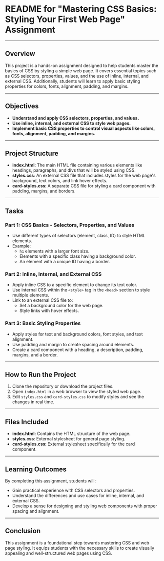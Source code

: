 # README for "Mastering CSS Basics: Styling Your First Web Page" Assignment

---

## Overview

This project is a hands-on assignment designed to help students master the basics of CSS by styling a simple web page. It covers essential topics such as CSS selectors, properties, values, and the use of inline, internal, and external CSS. Additionally, students will learn to apply basic styling properties for colors, fonts, alignment, padding, and margins.

---

## Objectives

- **Understand and apply CSS selectors, properties, and values.**
- **Use inline, internal, and external CSS to style web pages.**
- **Implement basic CSS properties to control visual aspects like colors, fonts, alignment, padding, and margins.**

---

## Project Structure

- **index.html**: The main HTML file containing various elements like headings, paragraphs, and divs that will be styled using CSS.
- **styles.css**: An external CSS file that includes styles for the web page's background, text colors, and link hover effects.
- **card-styles.css**: A separate CSS file for styling a card component with padding, margins, and borders.

---

## Tasks

### Part 1: CSS Basics - Selectors, Properties, and Values

- Use different types of selectors (element, class, ID) to style HTML elements.
- Example:
  - `h1` elements with a larger font size.
  - Elements with a specific class having a background color.
  - An element with a unique ID having a border.

### Part 2: Inline, Internal, and External CSS

- Apply inline CSS to a specific element to change its text color.
- Use internal CSS within the `<style>` tag in the `<head>` section to style multiple elements.
- Link to an external CSS file to:
  - Set a background color for the web page.
  - Style links with hover effects.

### Part 3: Basic Styling Properties

- Apply styles for text and background colors, font styles, and text alignment.
- Use padding and margin to create spacing around elements.
- Create a card component with a heading, a description, padding, margins, and a border.

---

## How to Run the Project

1. Clone the repository or download the project files.
2. Open `index.html` in a web browser to view the styled web page.
3. Edit `styles.css` and `card-styles.css` to modify styles and see the changes in real time.

---

## Files Included

- **index.html**: Contains the HTML structure of the web page.
- **styles.css**: External stylesheet for general page styling.
- **card-styles.css**: External stylesheet specifically for the card component.

---

## Learning Outcomes

By completing this assignment, students will:
- Gain practical experience with CSS selectors and properties.
- Understand the differences and use cases for inline, internal, and external CSS.
- Develop a sense for designing and styling web components with proper spacing and alignment.

---

## Conclusion

This assignment is a foundational step towards mastering CSS and web page styling. It equips students with the necessary skills to create visually appealing and well-structured web pages using CSS.
